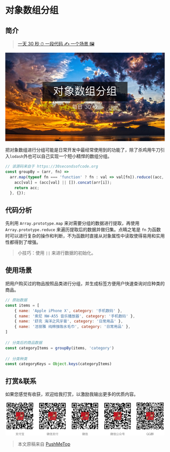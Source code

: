 # 对象数组分组

## 简介

> [一天 30 秒 ⏱ 一段代码 ✍️ 一个场景 🖼](https://github.com/pushmetop/30-seconds-for-everyday)

![封面](https://raw.githubusercontent.com/pushmetop/resource/master/30-seconds-for-everyday/group-by/poster.png)

把对象数组进行分组可能是日常开发中最经常使用到的功能了，除了杀鸡用牛刀引入`lodash`外也可以自己实现一个短小精悍的数组分组。

```javascript
// 该源码来自于 https://30secondsofcode.org
const groupBy = (arr, fn) =>
  arr.map(typeof fn === 'function' ? fn : val => val[fn]).reduce((acc, val, i) => {
    acc[val] = (acc[val] || []).concat(arr[i]);
    return acc;
  }, {});
```

<!--more-->

## 代码分析

先利用 `Array.prototype.map` 来对需要分组的数据进行提取，再使用 `Array.prototype.reduce` 来遍历提取后的数据并做归集。点睛之笔是 `fn` 为函数时可以进行复杂的操作和判断，不为函数时直接从对象属性中读取使得易用和实用性都得到了增强。

> 小技巧：使用 `||` 来进行数据的初始化。

## 使用场景

把用户购买过的物品按照品类进行分组，并生成标签方便用户快速查询对应种类的商品。

```javascript
// 原始数据
const items = [
    { name: 'Apple iPhone X', category: '手机数码' },
    { name: '索尼 NW-A55 音乐播放器', category: '手机数码' },
    { name: '舒克 海洋之风牙膏', category: '日常用品' },
    { name: '洁丽雅 纯棉强吸水毛巾', category: '日常用品' },
]

// 分类后的商品数据
const categoryItems = groupBy(items, 'category')

// 分类种类
const categoryKeys = Object.keys(categoryItems)
```

## 打赏&联系

如果您感觉有收获，欢迎给我打赏，以激励我输出更多的优质内容。

![打赏&联系](https://raw.githubusercontent.com/pushmetop/resource/master/donate/donate.png)

> 本文原稿来自 [PushMeTop](https://github.com/pushmetop)
